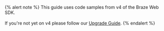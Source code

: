 {% alert note %}
This guide uses code samples from v4 of the Braze Web SDK.
<br><br>
If you're not yet on v4 please follow our [Upgrade Guide](https://github.com/Appboy/appboy-web-sdk/blob/master/upgrade_guide.md).
{% endalert %}
